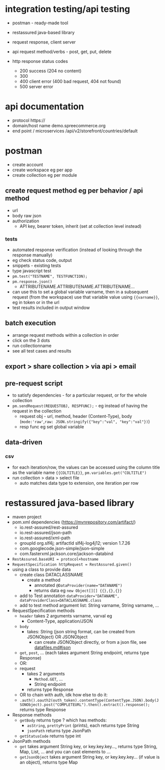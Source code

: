# integration testing/api testing
* postman - ready-made tool
* restassured java-based library

* request response, client server
* api request method/verbs - post, get, put, delete
* http response status codes
  * 200 success (204 no content)
  * 300
  * 400 client error (400 bad request, 404 not found)
  * 500 server error

# api documentation
* protocol https://
* domain/host name demo.spreecommerce.org
* end point / microservices /api/v2/storefront/countries/default

# postman
* create account
* create workspace eg per app
* create collection eg per module
## create request method eg per behavior / api method
* url
* body raw json
* authorization
  * API key, bearer token, inherit (set at collection level instead)
### tests
* automated response verification (instead of looking through the response manually)
*  eg check status code, output
* snippets - existing tests
* type javascript test
* `pm.test("TESTNAME", TESTFUNCTION);`
* `pm.response.json()`
  * ATTRIBUTENAME.ATTRIBUTENAME.ATTRIBUTENAME...
* can use this to set a global variable varname, then in a subsequent request (from the workspace) use that variable value using `{{varname}}`, eg in token or in the url
* test results included in output window
## batch execution
* arrange request methods within a collection in order
* click on the 3 dots
* run collectionname
* see all test cases and results
## export > share collection > via api > email
## pre-request script
* to satisfy dependencies - for a particular request, or for the whole collection
* `pm.sendRequest(REQUESTOBJ, RESPFUNC);` - eg instead of having the request in the collection
  * request obj - url, method, header (Content-Type), body (`mode:'raw'`,`raw: JSON.stringify({"key":"val", "key":"val"})`)
  * resp func eg set global variable
## data-driven
### csv
* for each iteration/row, the values can be accessed using the column title as the variable name `{{COLTITLE}}`, `pm.variables.get("COLTITLE")`
* run collection > data > select file
  * auto matches data type to extension, one iteration per row

# restassured java-based library
* maven project
* pom.xml dependencies (https://mvnrepository.com/artifact/)
  * io.rest-assured/rest-assured
  * io.rest-assured/json-path
  * io.rest-assured/xml-path
  * groupId org.slf4j; artifactId slf4j-log4j12; version 1.7.26 
  * com.googlecode.json-simple/json-simple
  * com.fasterxml.jackson.core/jackson-databind
* `RestAssured.baseURI = protocol+hostname`
* `RequestSpecification httpRequest = RestAssured.given()`
* using a class to provide data
  * create class DATACLASSNAME
    * create a method
      * annotated `@DataProvider(name="DATANAME")`
      * returns data eg `new Object[][] {{},{},{}}`
  * add to Test annotation `dataProvider="DATANAME", dataProviderClass=DATACLASSNAME.class`
  * add to test method argument list: String varname, String varname, ...
* RequestSpecification methods
  * `header` takes 2 arguments varname, varval eg
    * Content-Type, application/JSON
  * `body`
    * takes: String (json string format, can be created from JSONObject) OR JSONObject
      * can create JSONObject directly, or from a json file, see [datafiles.md#json](https://github.com/wenyaoxue/notes/blob/main/SDET/datafiles.md#json)
  * `get`, `post`, ... (each takes argument String endpoint, returns type Response)
  * OR:
  * request
    * takes 2 arguments
      * `Method.GET`, ...
      * String endpoint
    * returns type Response
  * OR to chain with auth, idk how else to do it:
  * `.auth().oauth2(outh_token).contentType(ContentType.JSON).body(JSONObject).post("COMPLETEURL").then().extract().response();` returns type Response
* Response methods
  * `getBody` returns type ? which has methods:
    * `asString`, `prettyPrint` (prints), each returns type String
    * `jsonPath` returns type JsonPath
  * `getStatusCode` returns type int
* JsonPath methods
  * `get` takes argument String key, or key.key.key..., returns type String, Map, List, ... and you can cast elements to ...
  * `getJsonObject` takes argument String key, or key.key.key... (if value is an object), returns type Map
